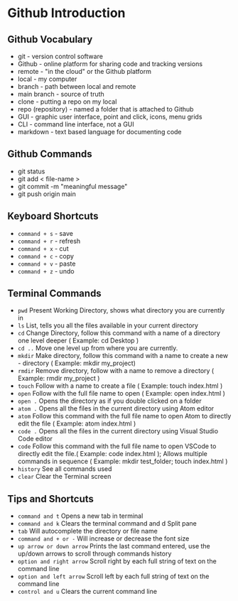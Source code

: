  # Github Introduction

## Github Vocabulary
- git - version control software
- Github - online platform for sharing code and tracking versions
- remote - "in the cloud" or the Github platform
- local - my computer
- branch - path between local and remote
- main branch - source of truth 
- clone - putting a repo on my local
- repo (repository) - named a folder that is attached to Github
- GUI - graphic user interface, point and click, icons, menu grids
- CLI - command line interface, not a GUI
- markdown - text based language for documenting code

## Github Commands
- git status
- git add < file-name >
- git commit -m "meaningful message"
- git push origin main

## Keyboard Shortcuts
- `command + s` - save
- `command + r` - refresh
- `command + x` - cut
- `command + c` - copy
- `command + v` - paste
- `command + z` - undo

## Terminal Commands
- `pwd` Present Working Directory, shows what directory you are currently in
- `ls` List, tells you all the files available in your current directory
- `cd` Change Directory, follow this command with a name of a directory one level deeper ( Example: cd Desktop )
- `cd ..` Move one level up from where you are currently.
- `mkdir` Make directory, follow this command with a name to create a new - directory ( Example: mkdir my_project)
- `rmdir` Remove directory, follow with a name to remove a directory ( Example: rmdir my_project )
- `touch` Follow with a name to create a file ( Example: touch index.html )
- `open` Follow with the full file name to open ( Example: open index.html )
- `open .` Opens the directory as if you double clicked on a folder
- `atom .` Opens all the files in the current directory using Atom editor
- `atom` Follow this command with the full file name to open Atom to directly edit the file ( Example: atom index.html )
- `code .` Opens all the files in the current directory using Visual Studio Code editor
- `code` Follow this command with the full file name to open VSCode to directly edit the file.( Example: code index.html ); Allows multiple commands in sequence ( Example: mkdir test_folder; touch index.html )
- `history` See all commands used
- `clear` Clear the Terminal screen

## Tips and Shortcuts
- `command and t` Opens a new tab in terminal
- `command and k` Clears the terminal command and d Split pane
- `tab` Will autocomplete the directory or file name
- `command and + or -` Will increase or decrease the font size
- `up arrow or down arrow` Prints the last command entered, use the up/down arrows to scroll through commands history
- `option and right arrow` Scroll right by each full string of text on the command line
- `option and left arrow` Scroll left by each full string of text on the command line
- `control and u` Clears the current command line

